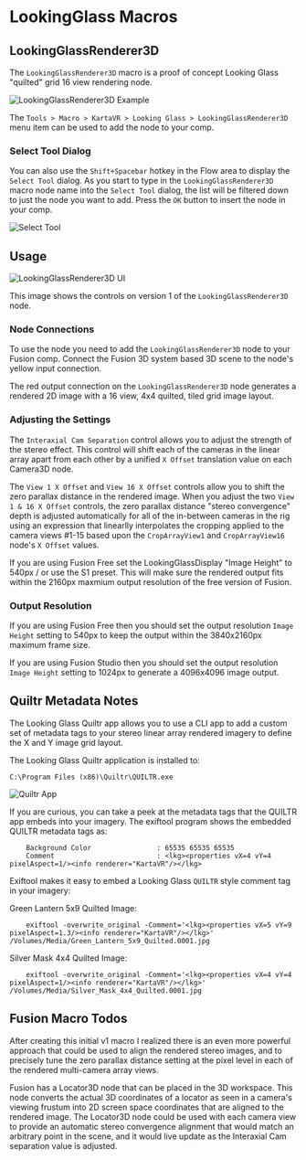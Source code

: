 # LookingGlass Macros

## <a name="LookingGlassRenderer3D">LookingGlassRenderer3D</a>

The `LookingGlassRenderer3D` macro is a proof of concept Looking Glass "quilted" grid 16 view rendering node.

![LookingGlassRenderer3D Example](Images/LookingGlassRenderer3D-comp-example.png)


The `Tools > Macro > KartaVR > Looking Glass > LookingGlassRenderer3D` menu item can be used to add the node to your comp.

### Select Tool Dialog

You can also use the `Shift+Spacebar` hotkey in the Flow area to display the `Select Tool` dialog. As you start to type in the `LookingGlassRenderer3D` macro node name into the `Select Tool` dialog, the list will be filtered down to just the node you want to add. Press the `OK` button to insert the node in your comp.

![Select Tool](Images/looking-glass-select-tool-window.png)

## Usage

![LookingGlassRenderer3D UI](Images/LookingGlassRenderer3D-UI.png)

This image shows the controls on version 1 of the  `LookingGlassRenderer3D` node.

### Node Connections

To use the node you need to add the `LookingGlassRenderer3D` node to your Fusion comp. Connect the Fusion 3D system based 3D scene to the node's yellow input connection.

The red output connection on the `LookingGlassRenderer3D` node generates a rendered 2D image with a 16 view, 4x4 quilted, tiled grid image layout.

### Adjusting the Settings

The `Interaxial Cam Separation` control allows you to adjust the strength of the stereo effect. This control will shift each of the cameras in the linear array apart from each other by a unified `X Offset` translation value on each Camera3D node.

The `View 1 X Offset` and `View 16 X Offset` controls allow you to shift the zero parallax distance in the rendered image. When you adjust the two `View 1 & 16 X Offset` controls, the zero parallax distance "stereo convergence" depth is adjusted automatically for all of the in-between cameras in the rig using an expression that linearlly interpolates the cropping applied to the camera views #1-15 based upon the `CropArrayView1` and `CropArrayView16` node's `X Offset` values.

If you are using Fusion Free set the LookingGlassDisplay "Image Height" to 540px / or use the S1 preset. This will make sure the rendered output fits within the 2160px maxmium output resolution of the free version of Fusion.

### Output Resolution

If you are using Fusion Free then you should set the output resolution `Image Height` setting to 540px to keep the output within the 3840x2160px maximum frame size.

If you are using Fusion Studio then you should set the output resolution `Image Height` setting to 1024px to generate a 4096x4096 image output.


## Quiltr Metadata Notes

The Looking Glass Quiltr app allows you to use a CLI app to add a custom set of metadata tags to your stereo linear array rendered imagery to define the X and Y image grid layout.

The Looking Glass Quiltr application is installed to:

`C:\Program Files (x86)\Quiltr\QUILTR.exe`

![Quiltr App](Images/quiltr-app.jpg)

If you are curious, you can take a peek at the metadata tags that the QUILTR app embeds into your imagery. The exiftool program shows the embedded QUILTR metadata tags as:

		Background Color                : 65535 65535 65535
		Comment                         : <lkg><properties vX=4 vY=4 pixelAspect=1/><info renderer="KartaVR"/></lkg>

Exiftool makes it easy to embed a Looking Glass `QUILTR` style comment tag in your imagery:

Green Lantern 5x9 Quilted Image:

		exiftool -overwrite_original -Comment='<lkg><properties vX=5 vY=9 pixelAspect=1.3/><info renderer="KartaVR"/></lkg>' /Volumes/Media/Green_Lantern_5x9_Quilted.0001.jpg

Silver Mask 4x4 Quilted Image:

		exiftool -overwrite_original -Comment='<lkg><properties vX=4 vY=4 pixelAspect=1/><info renderer="KartaVR"/></lkg>' /Volumes/Media/Silver_Mask_4x4_Quilted.0001.jpg

## Fusion Macro Todos

After creating this initial v1 macro I realized there is an even more powerful approach that could be used to align the rendered stereo images, and to precisely tune the zero parallax distance setting at the pixel level in each of the rendered multi-camera array views.

Fusion has a Locator3D node that can be placed in the 3D workspace. This node converts the actual 3D coordinates of a locator as seen in a camera's viewing frustum into 2D screen space coordinates that are aligned to the rendered image. The Locator3D node could be used with each camera view to provide an automatic stereo convergence alignment that would match an arbitrary point in the scene, and it would live update as the Interaxial Cam separation value is adjusted.

